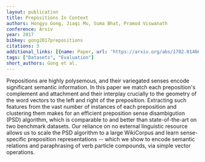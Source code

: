 ```yaml
---
layout: publication
title: Prepositions In Context
authors: Hongyu Gong, Jiaqi Mu, Suma Bhat, Pramod Viswanath
conference: Arxiv
year: 2017
bibkey: gong2017prepositions
citations: 3
additional_links: [{name: Paper, url: 'https://arxiv.org/abs/1702.01466'}]
tags: ["Datasets", "Evaluation"]
short_authors: Gong et al.
---
```

Prepositions are highly polysemous, and their variegated senses encode
significant semantic information. In this paper we match each preposition's
complement and attachment and their interplay crucially to the geometry of the
word vectors to the left and right of the preposition. Extracting such features
from the vast number of instances of each preposition and clustering them makes
for an efficient preposition sense disambigution (PSD) algorithm, which is
comparable to and better than state-of-the-art on two benchmark datasets. Our
reliance on no external linguistic resource allows us to scale the PSD
algorithm to a large WikiCorpus and learn sense-specific preposition
representations -- which we show to encode semantic relations and paraphrasing
of verb particle compounds, via simple vector operations.